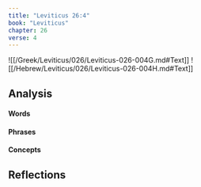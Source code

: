 ```yaml
---
title: "Leviticus 26:4"
book: "Leviticus"
chapter: 26
verse: 4
---
```

![[/Greek/Leviticus/026/Leviticus-026-004G.md#Text]]
![[/Hebrew/Leviticus/026/Leviticus-026-004H.md#Text]]

## Analysis

#### Words

#### Phrases

#### Concepts

## Reflections
